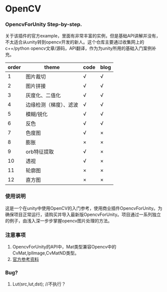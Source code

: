 # OpenCV
### OpencvForUnity Step-by-step.

关于该插件的官方example，里面有非常丰富的实例，但是基础API讲解并没有，不太适合从unity转到opencv开发的新人。这个仓库主要通过收集网上的c++/python opencv文章/源码，API翻译，作为为unity所用的基础入门案例补充。

|order|theme|code|blog|
|---|---|---|---|
|1|图片裁切|√|√|
|2|图片拼接|√|√|
|3|灰度化、二值化|√|√|
|4|边缘检测（梯度）、滤波|√|√|
|5|模糊/锐化|√|√|
|6|反色|√|√|
|7|色度图|√|×|
|8|膨胀|×|×|
|9|orb特征提取|√|×|
|10|透视|√|×|
|11|轮廓图|×|×|
|12|直方图|×|×|

### 使用说明
这是一个在unity中使用OpenCV的入门参考，使用商业插件OpencvForUnity。为确保项目正常运行，请购买并导入最新版OpencvForUnity。项目通过一系列独立的例子，由浅入深一步步掌握opencv图片处理的方法。

### 注意事项
1. OpencvForUnity的API中，Mat类型兼容Opencv中的CvMat,IplImage,CvMatND类型。
2. [官方参考资料](https://forum.unity.com/threads/released-opencv-for-unity.277080/)

### Bug?
1. Lut(src,lut,dst); //不执行？
